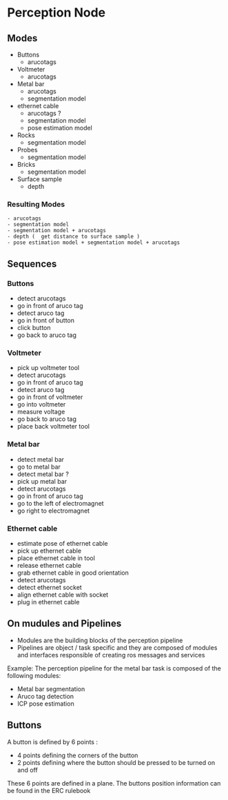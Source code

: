 # Perception Node

## Modes

- Buttons
  - arucotags
- Voltmeter
  - arucotags
- Metal bar
  - arucotags
  - segmentation model
- ethernet cable
  - arucotags ?
  - segmentation model
  - pose estimation model
- Rocks
  - segmentation model
- Probes
  - segmentation model
- Bricks
  - segmentation model
- Surface sample
  - depth

### Resulting Modes

    - arucotags
    - segmentation model
    - segmentation model + arucotags
    - depth (  get distance to surface sample )
    - pose estimation model + segmentation model + arucotags

## Sequences

### Buttons

- detect arucotags
- go in front of aruco tag
- detect aruco tag
- go in front of button
- click button
- go back to aruco tag

### Voltmeter

- pick up voltmeter tool
- detect arucotags
- go in front of aruco tag
- detect aruco tag
- go in front of voltmeter
- go into voltmeter
- measure voltage
- go back to aruco tag
- place back voltmeter tool

### Metal bar

- detect metal bar
- go to metal bar
- detect metal bar ?
- pick up metal bar
- detect arucotags
- go in front of aruco tag
- go to the left of electromagnet
- go right to electromagnet

### Ethernet cable

- estimate pose of ethernet cable
- pick up ethernet cable
- place ethernet cable in tool
- release ethernet cable
- grab ethernet cable in good orientation
- detect arucotags
- detect ethernet socket
- align ethernet cable with socket
- plug in ethernet cable

## On mudules and Pipelines

- Modules are the building blocks of the perception pipeline
- Pipelines are object / task specific and they are composed of modules and interfaces responsible of creating ros messages and services

Example: The perception pipeline for the metal bar task is composed of the following modules:

- Metal bar segmentation
- Aruco tag detection
- ICP pose estimation

## Buttons

A button is defined by 6 points :

- 4 points defining the corners of the button
- 2 points defining where the button should be pressed to be turned on and off

These 6 points are defined in a plane. The buttons position information can be found in the ERC rulebook
